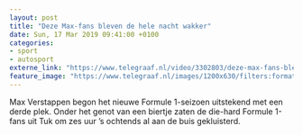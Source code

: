 ```yaml
---
layout: post
title: "Deze Max-fans bleven de hele nacht wakker"
date: Sun, 17 Mar 2019 09:41:00 +0100
categories: 
- sport 
- autosport 
externe_link: "https://www.telegraaf.nl/video/3302803/deze-max-fans-bleven-de-hele-nacht-wakker"
feature_image: "https://www.telegraaf.nl/images/1200x630/filters:format(jpeg):quality(80)/cdn-kiosk-api.telegraaf.nl/61202916-489d-11e9-8872-0255c322e81b.jpg"
---
```


<p class="intro">Max Verstappen begon het nieuwe Formule 1-seizoen uitstekend met een derde plek. Onder het genot van een biertje zaten de die-hard Formule 1-fans uit Tuk om zes uur ’s ochtends al aan de buis gekluisterd.</p>
